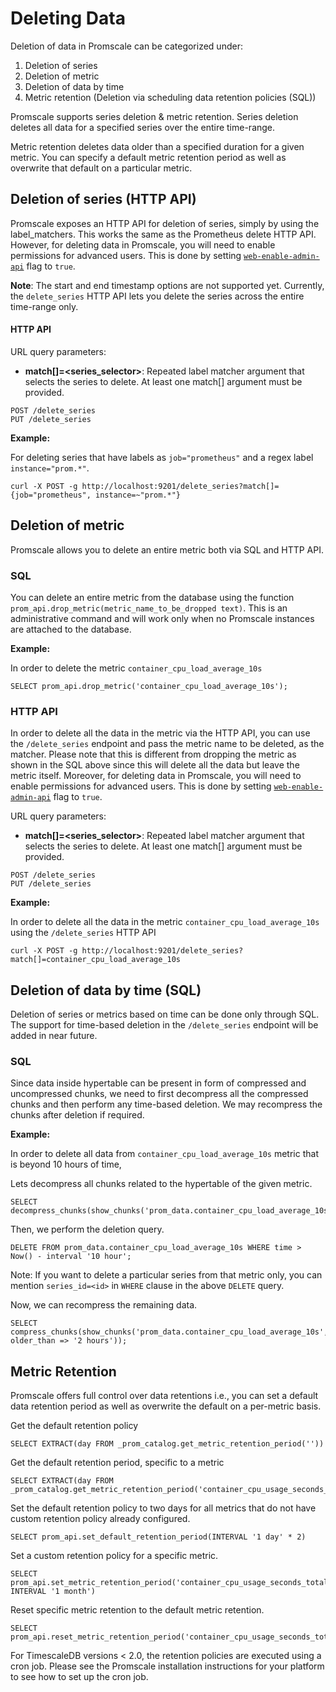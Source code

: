 # Deleting Data

Deletion of data in Promscale can be categorized under:

1. Deletion of series
2. Deletion of metric
3. Deletion of data by time
4. Metric retention (Deletion via scheduling data retention policies (SQL))

Promscale supports series deletion & metric retention. Series deletion deletes all data for a specified series over the
entire time-range.

Metric retention deletes data older than a specified duration for a given metric. You can specify a default metric
retention period as well as overwrite that default on a particular metric.

## Deletion of series (HTTP API)

Promscale exposes an HTTP API for deletion of series, simply by using the label_matchers. This works the same as the Prometheus delete HTTP API.
However, for deleting data in Promscale, you will need to enable permissions for advanced users. This is done by setting
[`web-enable-admin-api`](https://github.com/timescale/promscale/blob/master/docs/cli.md#general-flags) flag to `true`.

**Note**: The start and end timestamp options are not supported yet. Currently, the `delete_series` HTTP API lets you
delete the series across the entire time-range only.

#### HTTP API

URL query parameters:

* **match[]=<series_selector>**: Repeated label matcher argument that selects the series to delete. At least one match[] argument must be provided.

```
POST /delete_series
PUT /delete_series
```

**Example:**

For deleting series that have labels as `job="prometheus"` and a regex label `instance="prom.*"`.

```shell
curl -X POST -g http://localhost:9201/delete_series?match[]={job="prometheus", instance=~"prom.*"}
```

## Deletion of metric

Promscale allows you to delete an entire metric both via SQL and HTTP API.

### SQL

You can delete an entire metric from the database using the function `prom_api.drop_metric(metric_name_to_be_dropped text)`.
This is an administrative command and will work only when no Promscale instances are attached to the database.

**Example:**

In order to delete the metric `container_cpu_load_average_10s`

```postgresql
SELECT prom_api.drop_metric('container_cpu_load_average_10s');
```

### HTTP API

In order to delete all the data in the metric via the HTTP API, you can use the `/delete_series` endpoint and pass the metric name to 
be deleted, as the matcher. Please note that this is different from dropping the metric as shown in the SQL above since 
this will delete all the data but leave the metric itself. Moreover, for deleting data in Promscale,
you will need to enable permissions for advanced users. This is done by setting
[`web-enable-admin-api`](https://github.com/timescale/promscale/blob/master/docs/cli.md#general-flags) flag to `true`.

URL query parameters:

* **match[]=<series_selector>**: Repeated label matcher argument that selects the series to delete. At least one match[] argument must be provided.

```
POST /delete_series
PUT /delete_series
```

**Example:**

In order to delete all the data in the metric `container_cpu_load_average_10s` using the `/delete_series` HTTP API

```shell
curl -X POST -g http://localhost:9201/delete_series?match[]=container_cpu_load_average_10s
```

## Deletion of data by time (SQL)

Deletion of series or metrics based on time can be done only through SQL. The support for time-based deletion in the
`/delete_series` endpoint will be added in near future.

### SQL

Since data inside hypertable can be present in form of compressed and uncompressed chunks, we need to first decompress
all the compressed chunks and then perform any time-based deletion. We may recompress the chunks after deletion if required.

**Example:**

In order to delete all data from `container_cpu_load_average_10s` metric that is beyond 10 hours of time,

Lets decompress all chunks related to the hypertable of the given metric.

```postgresql
SELECT decompress_chunks(show_chunks('prom_data.container_cpu_load_average_10s'));
```

Then, we perform the deletion query.

```postgresql
DELETE FROM prom_data.container_cpu_load_average_10s WHERE time > Now() - interval '10 hour';
```

Note: If you want to delete a particular series from that metric only, you can mention `series_id=<id>` in `WHERE`
clause in the above `DELETE` query.

Now, we can recompress the remaining data.

```postgresql
SELECT compress_chunks(show_chunks('prom_data.container_cpu_load_average_10s', older_than => '2 hours'));
```

## Metric Retention

Promscale offers full control over data retentions i.e., you can set a default data retention period as well as overwrite the default on a per-metric basis.

Get the default retention policy

```postgresql
SELECT EXTRACT(day FROM _prom_catalog.get_metric_retention_period(''))
```

Get the default retention period, specific to a metric

```postgresql
SELECT EXTRACT(day FROM _prom_catalog.get_metric_retention_period('container_cpu_usage_seconds_total'))
```

Set the default retention policy to two days for all metrics that do not have custom retention policy already configured.

```postgresql
SELECT prom_api.set_default_retention_period(INTERVAL '1 day' * 2)
```

Set a custom retention policy for a specific metric.

```postgresql
SELECT prom_api.set_metric_retention_period('container_cpu_usage_seconds_total', INTERVAL '1 month')
```

Reset specific metric retention to the default metric retention.

```postgresql
SELECT prom_api.reset_metric_retention_period('container_cpu_usage_seconds_total')
```

For TimescaleDB versions < 2.0, the retention policies are executed using a cron job. Please see the Promscale
installation instructions for your platform to see how to set up the cron job.
